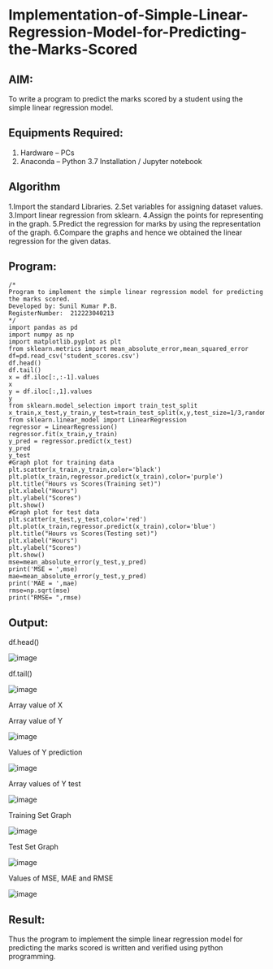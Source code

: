 # Implementation-of-Simple-Linear-Regression-Model-for-Predicting-the-Marks-Scored

## AIM:
To write a program to predict the marks scored by a student using the simple linear regression model.

## Equipments Required:
1. Hardware – PCs
2. Anaconda – Python 3.7 Installation / Jupyter notebook

## Algorithm
1.Import the standard Libraries.
2.Set variables for assigning dataset values.
3.Import linear regression from sklearn.
4.Assign the points for representing in the graph.
5.Predict the regression for marks by using the representation of the graph.
6.Compare the graphs and hence we obtained the linear regression for the given datas.

## Program:
```
/*
Program to implement the simple linear regression model for predicting the marks scored.
Developed by: Sunil Kumar P.B.
RegisterNumber:  212223040213
*/
import pandas as pd
import numpy as np
import matplotlib.pyplot as plt
from sklearn.metrics import mean_absolute_error,mean_squared_error
df=pd.read_csv('student_scores.csv')
df.head()
df.tail()
x = df.iloc[:,:-1].values
x
y = df.iloc[:,1].values
y
from sklearn.model_selection import train_test_split
x_train,x_test,y_train,y_test=train_test_split(x,y,test_size=1/3,random_state=0)
from sklearn.linear_model import LinearRegression
regressor = LinearRegression()
regressor.fit(x_train,y_train)
y_pred = regressor.predict(x_test)
y_pred
y_test
#Graph plot for training data
plt.scatter(x_train,y_train,color='black')
plt.plot(x_train,regressor.predict(x_train),color='purple')
plt.title("Hours vs Scores(Training set)")
plt.xlabel("Hours")
plt.ylabel("Scores")
plt.show()
#Graph plot for test data
plt.scatter(x_test,y_test,color='red')
plt.plot(x_train,regressor.predict(x_train),color='blue')
plt.title("Hours vs Scores(Testing set)")
plt.xlabel("Hours")
plt.ylabel("Scores")
plt.show()
mse=mean_absolute_error(y_test,y_pred)
print('MSE = ',mse)
mae=mean_absolute_error(y_test,y_pred)
print('MAE = ',mae)
rmse=np.sqrt(mse)
print("RMSE= ",rmse)
```

## Output:

df.head()

![image](https://github.com/user-attachments/assets/c5514c3e-402c-4478-8abe-31277fdd3c0f)

df.tail()

![image](https://github.com/user-attachments/assets/6fae29d6-d73c-486b-8ff8-30d706fd4ebd)

Array value of X


Array value of Y

![image](https://github.com/user-attachments/assets/b4e9ee3f-8bae-4ded-ae36-87061cc63857)

Values of Y prediction

![image](https://github.com/user-attachments/assets/db31094b-a84e-4f3f-ae51-17f553c600d4)

Array values of Y test

![image](https://github.com/user-attachments/assets/d89fc587-a973-4af1-9ff4-588ab108be0b)

Training Set Graph

![image](https://github.com/user-attachments/assets/322fe0c8-aeb1-4494-ba4f-a6080d868524)

Test Set Graph

![image](https://github.com/user-attachments/assets/47c0b12c-5d79-497d-88fb-acd819dd7235)

Values of MSE, MAE and RMSE

![image](https://github.com/user-attachments/assets/d0ba63a8-43f4-4b97-8aa1-34f2bc6fa4cf)


## Result:
Thus the program to implement the simple linear regression model for predicting the marks scored is written and verified using python programming.
